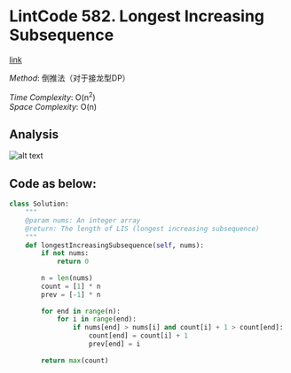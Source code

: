 # LintCode 582. Longest Increasing Subsequence

[link](lintcode.com/problem/longest-increasing-subsequence/description)

*Method*: 倒推法（对于接龙型DP）

*Time Complexity*: O(n<sup>2</sup>)  
*Space Complexity*: O(n)

## Analysis
![alt text](https://github.com/Amory0709/Data-Structure-and-Algorithm/blob/master/LongestIncreasingSubsequence.jpeg)

## Code as below:
```python
class Solution:
    """
    @param nums: An integer array
    @return: The length of LIS (longest increasing subsequence)
    """
    def longestIncreasingSubsequence(self, nums):
        if not nums:
            return 0
            
        n = len(nums)
        count = [1] * n
        prev = [-1] * n
        
        for end in range(n):
            for i in range(end):
                if nums[end] > nums[i] and count[i] + 1 > count[end]:
                    count[end] = count[i] + 1
                    prev[end] = i
        
        return max(count)
```
